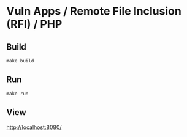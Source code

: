 # Vuln Apps / Remote File Inclusion (RFI) / PHP

## Build

```shell
make build
```

## Run

```shell
make run
```

## View

<http://localhost:8080/>
